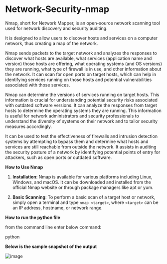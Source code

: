 # Network-Security-nmap



Nmap, short for Network Mapper, is an open-source network scanning tool used for network discovery and security auditing.
   
It is designed to allow users to discover hosts and services on a computer network, thus creating a map of the network.
   
Nmap sends packets to the target network and analyzes the responses to discover what hosts are available, what services (application name and version) those hosts are offering, what operating systems (and OS versions) they are running, what type of firewall is in use, and other information about the network. It can scan for open ports on target hosts, which can help in identifying services running on those hosts and potential vulnerabilities associated with those services.

Nmap can determine the versions of services running on target hosts. This information is crucial for understanding potential security risks associated with outdated software versions.
It can analyze the responses from target hosts to determine the operating systems they are running. This information is useful for network administrators and security professionals to understand the diversity of systems on their network and to tailor security measures accordingly.

It can be used to test the effectiveness of firewalls and intrusion detection systems by attempting to bypass them and determine what hosts and services are still reachable from outside the network.
It assists in auditing the security posture of a network by identifying potential points of entry for attackers, such as open ports or outdated software.

**How to Use Nmap**

1. **Installation**: Nmap is available for various platforms including Linux, Windows, and macOS. It can be downloaded and installed from the official Nmap website or through package managers like apt or yum.

2. **Basic Scanning**: To perform a basic scan of a target host or network, simply open a terminal and type `nmap <target>`, where `<target>` can be an IP address, hostname, or network range.

**How to run the python file**

from the command line enter below command:

python <python-filename>

**Below is the sample snapshot of the output**



![image](https://github.com/adi1239/Network-Security-nmap/assets/48907223/cd273baf-b58f-48c0-8645-1483aaa66735)





